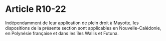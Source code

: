 # Article R10-22

Indépendamment de leur application de plein droit à Mayotte, les dispositions de la présente section sont applicables en Nouvelle-Calédonie, en Polynésie française et dans les îles Wallis et Futuna.